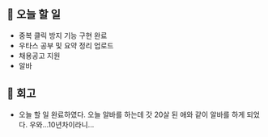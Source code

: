 ## 📑 오늘 할 일

- 중복 클릭 방지 기능 구현 완료
- 우타스 공부 및 요약 정리 업로드
- 채용공고 지원
- 알바

## 💬 회고

- 오늘 할 일 완료하였다. 오늘 알바를 하는데 갓 20살 된 애와 같이 알바를 하게 되었다. 우와...10년차이라니...
